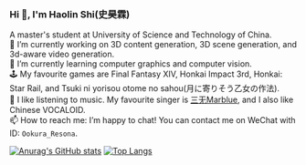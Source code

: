 ### Hi 👋, I'm Haolin Shi(史昊霖)

A master's student at University of Science and Technology of China.  
🔭 I’m currently working on 3D content generation, 3D scene generation, and 3d-aware video generation.  
🌱 I’m currently learning computer graphics and computer vision.  
🕹️ My favourite games are Final Fantasy XIV, Honkai Impact 3rd, Honkai: Star Rail, and Tsuki ni yorisou otome no sahou(月に寄りそう乙女の作法)<!--大変に気分がいい～-->.  
🎵 I like listening to music. My favourite singer is [三无Marblue](https://space.bilibili.com/284120), and I also like Chinese VOCALOID.  
📫 How to reach me: I’m happy to chat! You can contact me on WeChat with ID: `Ookura_Resona`<!-- or on Telegram [@SakurakoujiLuna](https://t.me/SakurakoujiLuna)-->.  

[![Anurag's GitHub stats](https://github-readme-stats.vercel.app/api?username=lclichen&bg_color=30,e96443,904e95&title_color=fff&text_color=fff)](https://github.com/anuraghazra/github-readme-stats)
[![Top Langs](https://github-readme-stats.vercel.app/api/top-langs/?username=lclichen&layout=compact&bg_color=30,e96443,904e95&title_color=fff&text_color=fff)](https://github.com/anuraghazra/github-readme-stats)
